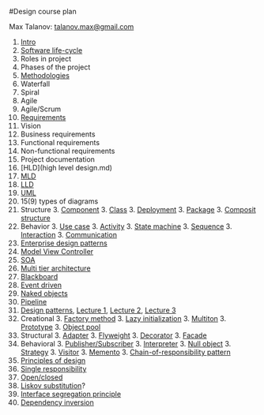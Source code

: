#Design course plan

Max Talanov: talanov.max@gmail.com

1. [Intro](intro.md)
1. [Software life-cycle](software_lifecycle.md)
  2. Roles in project
  2. Phases of the project
1. [Methodologies](methodologies.md)
  2. Waterfall
  2. Spiral
  2. Agile
  2. Agile/Scrum
1. [Requirements](requirements.md)
  2. Vision
  2. Business requirements
  2. Functional requirements
  2. Non-functional requirements
1. Project documentation
  2. [HLD](high level design.md)
  2. [MLD](mid%20level%20design.md#mid-level-design)
  2. [LLD](mid%20level%20design.md#low-level-design)
1. [UML](uml.md)
  2. 15(9) types of diagrams
  2. Structure
     3. [Component](Component_diagram.md)
     3. [Class](class_diagram.md)
     3. [Deployment](deployment.md)
     3. [Package](package_diagram.md)
     3. [Composit structure](composit.md)
  2. Behavior
     3. [Use case](use_case.md)
     3. [Activity](activity_diagram.md)
     3. [State machine](state_machine_diagram.md)
     3. [Sequence](sequence_diagram.md)
     3. [Interaction](interaction.md)
     3. [Communication](communication_diagram.md)
1. [Enterprise design patterns](edp.md)
  2. [Model View Controller](https://en.wikipedia.org/wiki/Model%E2%80%93view%E2%80%93controller)
  2. [SOA](https://en.wikipedia.org/wiki/Service-oriented_architecture)
  2. [Multi tier architecture](https://en.wikipedia.org/wiki/Multitier_architecture)
  2. [Blackboard](https://en.wikipedia.org/wiki/Blackboard_system)
  2. [Event driven](https://en.wikipedia.org/wiki/Event-driven_architecture)
  3. [Naked objects](https://en.wikipedia.org/wiki/Naked_objects)
  4. [Pipeline](https://en.wikipedia.org/wiki/Pipe_and_filter_architecture)
1. [Design patterns](https://en.wikipedia.org/wiki/Software_design_pattern), [Lecture 1](design_patterns_1.md), [Lecture 2](design_patterns_2.md), [Lecture 3](design_patterns_3.md)
  2. Creational
     3. [Factory method](https://en.wikipedia.org/wiki/Factory_method) 
     3. [Lazy initialization](https://en.wikipedia.org/wiki/Lazy_initialization)
     3. [Multiton](https://en.wikipedia.org/wiki/Multiton_pattern)
     3. [Prototype](https://en.wikipedia.org/wiki/Prototype_pattern)
     3. [Object pool](https://en.wikipedia.org/wiki/Object_pool_pattern)
  2. Structural
     3. [Adapter](https://en.wikipedia.org/wiki/Adapter_pattern)
     3. [Flyweight](https://en.wikipedia.org/wiki/Flyweight_pattern)
     3. [Decorator](https://en.wikipedia.org/wiki/Decorator_pattern)
     3.  [Facade](https://en.wikipedia.org/wiki/Facade_pattern)
  2. Behavioral
     3. [Publisher/Subscriber](https://en.wikipedia.org/wiki/Publish/subscribe)
     3. [Interpreter](https://en.wikipedia.org/wiki/Interpreter_pattern)
     3. [Null object](https://en.wikipedia.org/wiki/Null_Object_pattern)
     3. [Strategy](https://en.wikipedia.org/wiki/Strategy_pattern)
     3. [Visitor](https://en.wikipedia.org/wiki/Visitor_pattern)
     3. [Memento](https://en.wikipedia.org/wiki/Memento_pattern)
     3. [Chain-of-responsibility pattern](https://en.wikipedia.org/wiki/Chain_of_responsibility_pattern)
1. [Principles of design](https://en.wikipedia.org/wiki/SOLID_(object-oriented_design) )
  2. [Single responsibility](https://en.wikipedia.org/wiki/Single_responsibility_principle)
  2. [Open/closed](https://en.wikipedia.org/wiki/Open/closed_principle)
  2. [Liskov substitution](https://en.wikipedia.org/wiki/Liskov_substitution_principle)?
  2. [Interface segregation principle](https://en.wikipedia.org/wiki/Interface_segregation_principle)
  2. [Dependency inversion](https://en.wikipedia.org/wiki/Dependency_inversion_principle)
